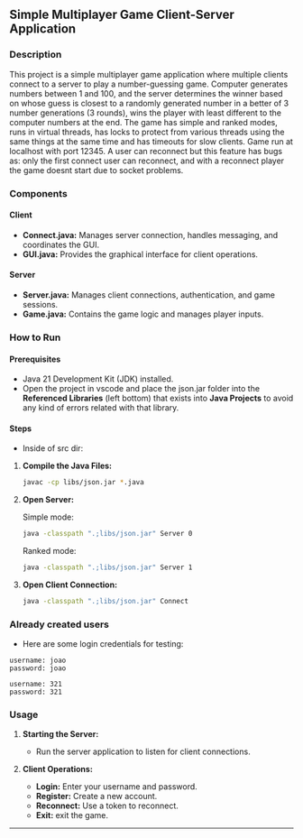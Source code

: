 ## Simple Multiplayer Game Client-Server Application

### Description

This project is a simple multiplayer game application where multiple clients connect to a server to play a number-guessing game. Computer generates numbers between 1 and 100, and the server determines the winner based on whose guess is closest to a randomly generated number in a better of 3 number generations (3 rounds), wins the player with least different to the computer numbers at the end. The game has simple and ranked modes, runs in virtual threads, has locks to protect from various threads using the same things at the same time and has timeouts for slow clients. Game run at localhost with port 12345. A user can reconnect but this feature has bugs as: only the first connect user can reconnect, and with a reconnect player the game doesnt start due to socket problems. 

### Components

#### Client

- **Connect.java:** Manages server connection, handles messaging, and coordinates the GUI.
- **GUI.java:** Provides the graphical interface for client operations.

#### Server

- **Server.java:** Manages client connections, authentication, and game sessions.
- **Game.java:** Contains the game logic and manages player inputs.

### How to Run

#### Prerequisites

- Java 21 Development Kit (JDK) installed.
- Open the project in vscode and place the json.jar folder into the **Referenced Libraries** (left bottom) that exists into **Java Projects** to avoid any kind of errors related with that library.

#### Steps

- Inside of src dir:

1. **Compile the Java Files:**

   ```sh
   javac -cp libs/json.jar *.java
   ```

2. **Open Server:**

   Simple mode:
   ```sh
   java -classpath ".;libs/json.jar" Server 0
   ```
   Ranked mode:
   ```sh
   java -classpath ".;libs/json.jar" Server 1
   ```

3. **Open Client Connection:**

   ```sh
   java -classpath ".;libs/json.jar" Connect
   ```
### Already created users

- Here are some login credentials for testing:
```
username: joao
password: joao
```

```
username: 321
password: 321
```

### Usage

1. **Starting the Server:**
   - Run the server application to listen for client connections.

2. **Client Operations:**
   - **Login:** Enter your username and password.
   - **Register:** Create a new account.
   - **Reconnect:** Use a token to reconnect.
   - **Exit:** exit the game.

---
